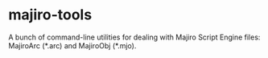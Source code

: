 # majiro-tools
A bunch of command-line utilities for dealing with Majiro Script Engine files: MajiroArc (\*.arc) and MajiroObj (\*.mjo).
